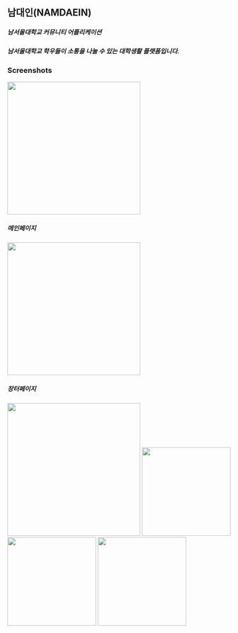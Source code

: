 

## 남대인(NAMDAEIN)
##### 남서울대학교 커뮤니티 어플리케이션

##### 남서울대학교 학우들이 소통을 나눌 수 있는 대학생활 플랫폼입니다.


### Screenshots

<div>

<img width="300" src="https://user-images.githubusercontent.com/24897699/46848079-c5f24900-ce22-11e8-93d3-f20fc5f8b6a1.png">

##### 메인페이지

<img width="300" src="https://user-images.githubusercontent.com/24897699/46848078-c5f24900-ce22-11e8-95c2-6e64763d51ff.png">

##### 장터페이지

<img width="300" src="https://user-images.githubusercontent.com/24897699/46848076-c559b280-ce22-11e8-81ff-402000c0c9bb.png">

<img width="200" src="https://user-images.githubusercontent.com/24897699/46848077-c5f24900-ce22-11e8-8432-80eb0d3908bb.png">


<img width="200" src="https://user-images.githubusercontent.com/24897699/46848080-c68adf80-ce22-11e8-9967-f0b17a0e17ea.png">

<img width="200" src="https://user-images.githubusercontent.com/24897699/46848081-c68adf80-ce22-11e8-8083-d2d8f8abfb2d.png">

</div>
  

